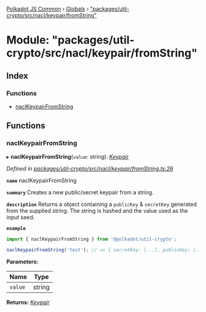 [Polkadot JS Common](../README.md) › [Globals](../globals.md) › ["packages/util-crypto/src/nacl/keypair/fromString"](_packages_util_crypto_src_nacl_keypair_fromstring_.md)

# Module: "packages/util-crypto/src/nacl/keypair/fromString"

## Index

### Functions

* [naclKeypairFromString](_packages_util_crypto_src_nacl_keypair_fromstring_.md#naclkeypairfromstring)

## Functions

###  naclKeypairFromString

▸ **naclKeypairFromString**(`value`: string): *[Keypair](../interfaces/_packages_util_crypto_src_types_.keypair.md)*

*Defined in [packages/util-crypto/src/nacl/keypair/fromString.ts:26](https://github.com/polkadot-js/common/blob/72281008/packages/util-crypto/src/nacl/keypair/fromString.ts#L26)*

**`name`** naclKeypairFromString

**`summary`** Creates a new public/secret keypair from a string.

**`description`** 
Returns a object containing a `publicKey` & `secretKey` generated from the supplied string. The string is hashed and the value used as the input seed.

**`example`** 
<BR>

```javascript
import { naclKeypairFromString } from '@polkadot/util-crypto';

naclKeypairFromString('test'); // => { secretKey: [...], publicKey: [...] }
```

**Parameters:**

Name | Type |
------ | ------ |
`value` | string |

**Returns:** *[Keypair](../interfaces/_packages_util_crypto_src_types_.keypair.md)*
